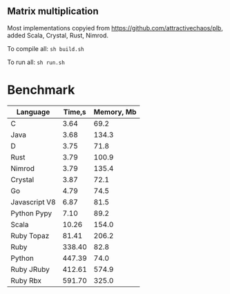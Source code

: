 Matrix multiplication
---------------------

Most implementations copyied from https://github.com/attractivechaos/plb, added Scala, Crystal, Rust, Nimrod.

To compile all: `sh build.sh`

To run all: `sh run.sh`

# Benchmark

| Language        | Time,s  | Memory, Mb |
| --------------- | ------- | ---------- |
| C               | 3.64    | 69.2       |
| Java            | 3.68    | 134.3      |
| D               | 3.75    | 71.8       |
| Rust            | 3.79    | 100.9      |
| Nimrod          | 3.79    | 135.4      |
| Crystal         | 3.87    | 72.1       |
| Go              | 4.79    | 74.5       |
| Javascript V8   | 6.87    | 81.5       |
| Python Pypy     | 7.10    | 89.2       |
| Scala           | 10.26   | 154.0      |
| Ruby Topaz      | 81.41   | 206.2      |
| Ruby            | 338.40  | 82.8       |
| Python          | 447.39  | 74.0       |
| Ruby JRuby      | 412.61  | 574.9      |
| Ruby Rbx        | 591.70  | 325.0      |

